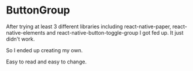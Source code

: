 # ButtonGroup

After trying at least 3 different libraries including react-native-paper, react-native-elements and react-native-button-toggle-group
I got fed up. It just didn't work.

So I ended up creating my own.

Easy to read and easy to change.
